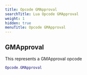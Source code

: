 ```yaml
---
title: Opcode GMApproval
searchTitle: Lua Opcode GMApproval
weight: 1
hidden: true
menuTitle: Opcode GMApproval
---
```

## GMApproval

This represents a GMApproval opcode
```lua
Opcode.GMApproval
```
